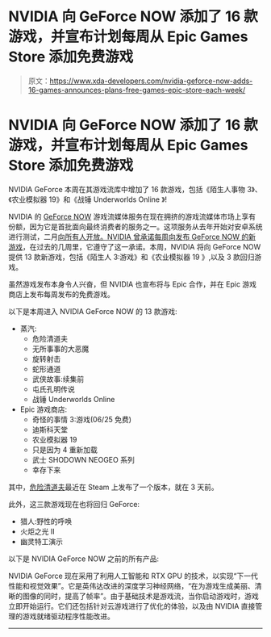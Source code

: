 # NVIDIA 向 GeForce NOW 添加了 16 款游戏，并宣布计划每周从 Epic Games Store 添加免费游戏

> 原文：<https://www.xda-developers.com/nvidia-geforce-now-adds-16-games-announces-plans-free-games-epic-store-each-week/>

# NVIDIA 向 GeForce NOW 添加了 16 款游戏，并宣布计划每周从 Epic Games Store 添加免费游戏

NVIDIA GeForce 本周在其游戏流库中增加了 16 款游戏，包括《陌生人事物 3》、《农业模拟器 19》和《战锤 Underworlds Online 》!

NVIDIA 的 [GeForce NOW](https://play.google.com/store/apps/details?id=com.nvidia.geforcenow) 游戏流媒体服务在现在拥挤的游戏流媒体市场上享有份额，因为它是首批面向最终消费者的服务之一。这项服务从去年开始对安卓系统进行测试，二月[向所有人开放。NVIDIA 曾承诺每周向](https://www.xda-developers.com/nvidia-geforce-now-open-sign-up/)[发布 GeForce NOW 的新游戏](https://www.xda-developers.com/nvidia-announce-new-games-geforce-now-every-week/)，在过去的几周里，它遵守了这一承诺。本周，NVIDIA 将向 GeForce NOW 提供 13 款新游戏，包括《陌生人 3:游戏》和《农业模拟器 19 》,以及 3 款回归游戏。

虽然游戏发布本身令人兴奋，但 NVIDIA 也宣布将与 Epic 合作，并在 Epic 游戏商店上发布每周发布的免费游戏。

以下是本周进入 NVIDIA GeForce NOW 的 13 款游戏:

*   蒸汽:
    *   危险清道夫
    *   无所事事的大恶魔
    *   旋转射击
    *   蛇形通道
    *   武侠故事:续集前
    *   屯氏孔明传说
    *   战锤 Underworlds Online
*   Epic 游戏商店:
    *   奇怪的事情 3:游戏(06/25 免费)
    *   迪斯科天堂
    *   农业模拟器 19
    *   只是因为 4 重新加载
    *   武士 SHODOWN NEOGEO 系列
    *   幸存下来

其中，[危险清道夫](https://store.steampowered.com/app/1169740/Danger_Scavenger/)最近在 Steam 上发布了一个版本，就在 3 天前。

此外，这三款游戏现在也将回归 GeForce:

*   猎人:野性的呼唤
*   火炬之光 II
*   幽灵特工演示

以下是 NVIDIA GeForce NOW 之前的所有产品:

NVIDIA GeForce 现在采用了利用人工智能和 RTX GPU 的技术，以实现“下一代性能和视觉效果”。它是英伟达改进的深度学习神经网络，“在为游戏生成美丽、清晰的图像的同时，提高了帧率”。由于基础技术是游戏流，当你启动游戏时，游戏立即开始运行。它们还包括针对云游戏进行了优化的体验，以及由 NVIDIA 直接管理的游戏就绪驱动程序性能改进。

* * *